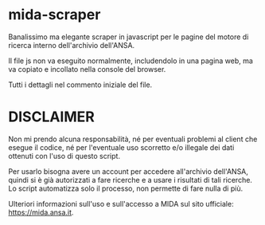 mida-scraper
============

Banalissimo ma elegante scraper in javascript per le pagine del motore di ricerca interno dell'archivio dell'ANSA.

Il file js non va eseguito normalmente, includendolo in una pagina web, ma va copiato e incollato nella console del browser.

Tutti i dettagli nel commento iniziale del file.

DISCLAIMER
==========

Non mi prendo alcuna responsabilità, né per eventuali problemi al client che esegue il codice,
né per l'eventuale uso scorretto e/o illegale dei dati ottenuti con l'uso di questo script.

Per usarlo bisogna avere un account per accedere all'archivio dell'ANSA, quindi si è già autorizzati a fare ricerche
e a usare i risultati di tali ricerche. Lo script automatizza solo il processo, non permette di fare nulla di più.

Ulteriori informazioni sull'uso e sull'accesso a MIDA sul sito ufficiale: https://mida.ansa.it.
